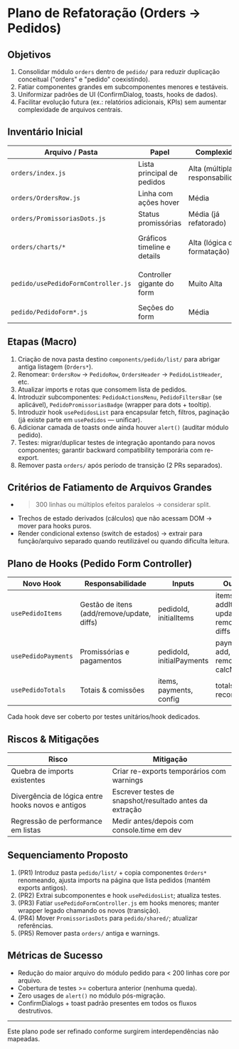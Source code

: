 # Plano de Refatoração (Orders → Pedidos)

## Objetivos

1. Consolidar módulo `orders` dentro de `pedido/` para reduzir duplicação conceitual ("orders" e "pedido" coexistindo).
2. Fatiar componentes grandes em subcomponentes menores e testáveis.
3. Uniformizar padrões de UI (ConfirmDialog, toasts, hooks de dados).
4. Facilitar evolução futura (ex.: relatórios adicionais, KPIs) sem aumentar complexidade de arquivos centrais.

## Inventário Inicial

| Arquivo / Pasta                     | Papel                       | Complexidade                       | Ação Sugerida                                                                            |
| ----------------------------------- | --------------------------- | ---------------------------------- | ---------------------------------------------------------------------------------------- |
| `orders/index.js`                   | Lista principal de pedidos  | Alta (múltiplas responsabilidades) | Quebrar em container + tabela + modais                                                   |
| `orders/OrdersRow.js`               | Linha com ações hover       | Média                              | Extrair menu/ações em subcomponente                                                      |
| `orders/PromissoriasDots.js`        | Status promissórias         | Média (já refatorado)              | Manter; mover para `pedido/shared/`                                                      |
| `orders/charts/*`                   | Gráficos timeline e details | Alta (lógica de formatação)        | Extrair formatação para `charts/shared/formatters.js` (já existe), seguir fatiando hooks |
| `pedido/usePedidoFormController.js` | Controller gigante do form  | Muito Alta                         | Dividir em hooks: `usePedidoItems`, `usePedidoPayments`, `usePedidoTotals`               |
| `pedido/PedidoForm*.js`             | Seções do form              | Média                              | Manter (já segmentado)                                                                   |

## Etapas (Macro)

1. Criação de nova pasta destino `components/pedido/list/` para abrigar antiga listagem (`Orders*`).
2. Renomear: `OrdersRow` → `PedidoRow`, `OrdersHeader` → `PedidoListHeader`, etc.
3. Atualizar imports e rotas que consomem lista de pedidos.
4. Introduzir subcomponentes: `PedidoActionsMenu`, `PedidoFiltersBar` (se aplicável), `PedidoPromissoriasBadge` (wrapper para dots + tooltip).
5. Introduzir hook `usePedidosList` para encapsular fetch, filtros, paginação (já existe parte em `usePedidos` — unificar).
6. Adicionar camada de toasts onde ainda houver `alert()` (auditar módulo pedido).
7. Testes: migrar/duplicar testes de integração apontando para novos componentes; garantir backward compatibility temporária com re-export.
8. Remover pasta `orders/` após período de transição (2 PRs separados).

## Critérios de Fatiamento de Arquivos Grandes

- > 300 linhas ou múltiplos efeitos paralelos → considerar split.
- Trechos de estado derivados (cálculos) que não acessam DOM → mover para hooks puros.
- Render condicional extenso (switch de estados) → extrair para função/arquivo separado quando reutilizável ou quando dificulta leitura.

## Plano de Hooks (Pedido Form Controller)

| Novo Hook           | Responsabilidade                           | Inputs                    | Outputs                                       |
| ------------------- | ------------------------------------------ | ------------------------- | --------------------------------------------- |
| `usePedidoItems`    | Gestão de itens (add/remove/update, diffs) | pedidoId, initialItems    | items, addItem, updateItem, removeItem, diffs |
| `usePedidoPayments` | Promissórias e pagamentos                  | pedidoId, initialPayments | payments, add, remove, calcNextDue            |
| `usePedidoTotals`   | Totais & comissões                         | items, payments, config   | totals, recompute                             |

Cada hook deve ser coberto por testes unitários/hook dedicados.

## Riscos & Mitigações

| Risco                                             | Mitigação                                               |
| ------------------------------------------------- | ------------------------------------------------------- |
| Quebra de imports existentes                      | Criar re-exports temporários com warnings               |
| Divergência de lógica entre hooks novos e antigos | Escrever testes de snapshot/resultado antes da extração |
| Regressão de performance em listas                | Medir antes/depois com console.time em dev              |

## Sequenciamento Proposto

1. (PR1) Introduz pasta `pedido/list/` + copia componentes `Orders*` renomeando, ajusta imports na página que lista pedidos (mantém exports antigos).
2. (PR2) Extrai subcomponentes e hook `usePedidosList`; atualiza testes.
3. (PR3) Fatiar `usePedidoFormController.js` em hooks menores; manter wrapper legado chamando os novos (transição).
4. (PR4) Mover `PromissoriasDots` para `pedido/shared/`; atualizar referências.
5. (PR5) Remover pasta `orders/` antiga e warnings.

## Métricas de Sucesso

- Redução do maior arquivo do módulo pedido para < 200 linhas core por arquivo.
- Cobertura de testes >= cobertura anterior (nenhuma queda).
- Zero usages de `alert()` no módulo pós-migração.
- ConfirmDialogs + toast padrão presentes em todos os fluxos destrutivos.

---

Este plano pode ser refinado conforme surgirem interdependências não mapeadas.
